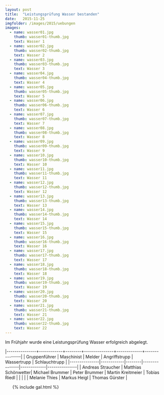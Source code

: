 ```yaml
---
layout: post
title:  "Leistungsprüfung Wasser bestanden"
date:   2015-11-25
imgfolder: /images/2015/uebungen
images:
  - name: wasser01.jpg
    thumb: wasser01-thumb.jpg
    text: Wasser 1
  - name: wasser02.jpg
    thumb: wasser02-thumb.jpg
    text: Wasser 2
  - name: wasser03.jpg
    thumb: wasser03-thumb.jpg
    text: Wasser 3
  - name: wasser04.jpg
    thumb: wasser04-thumb.jpg
    text: Wasser 4
  - name: wasser05.jpg
    thumb: wasser05-thumb.jpg
    text: Wasser 5
  - name: wasser06.jpg
    thumb: wasser06-thumb.jpg
    text: Wasser 6
  - name: wasser07.jpg
    thumb: wasser07-thumb.jpg
    text: Wasser 7
  - name: wasser08.jpg
    thumb: wasser08-thumb.jpg
    text: Wasser 8
  - name: wasser09.jpg
    thumb: wasser09-thumb.jpg
    text: Wasser 9
  - name: wasser10.jpg
    thumb: wasser10-thumb.jpg
    text: Wasser 10
  - name: wasser11.jpg
    thumb: wasser11-thumb.jpg
    text: Wasser 11
  - name: wasser12.jpg
    thumb: wasser12-thumb.jpg
    text: Wasser 12
  - name: wasser13.jpg
    thumb: wasser13-thumb.jpg
    text: Wasser 13
  - name: wasser14.jpg
    thumb: wasser14-thumb.jpg
    text: Wasser 14
  - name: wasser15.jpg
    thumb: wasser15-thumb.jpg
    text: Wasser 15
  - name: wasser16.jpg
    thumb: wasser16-thumb.jpg
    text: Wasser 16
  - name: wasser17.jpg
    thumb: wasser17-thumb.jpg
    text: Wasser 17
  - name: wasser18.jpg
    thumb: wasser18-thumb.jpg
    text: Wasser 18
  - name: wasser19.jpg
    thumb: wasser19-thumb.jpg
    text: Wasser 19
  - name: wasser20.jpg
    thumb: wasser20-thumb.jpg
    text: Wasser 20
  - name: wasser21.jpg
    thumb: wasser21-thumb.jpg
    text: Wasser 21
  - name: wasser22.jpg
    thumb: wasser22-thumb.jpg
    text: Wasser 22
---
```


Im Frühjahr wurde eine Leistungsprüfung Wasser erfolgreich abgelegt.

|---------------+------------+--------+---------------+-------------+---------------|
| Gruppenführer | Maschinist | Melder | Angriffstrupp | Wassertrupp | Schlauchtrupp |
|---------------|------------|--------|---------------|-------------|---------------|
| Andreas Straucher | Matthias Schönwetter| Michael Brummer | Peter Brummer | Martin Kreitmeier | Tobias Riedl |
| | | | Melanie Thies | Markus Heigl | Thomas Gürster |

<ul class="posts">
  {% include gal.html %}
</ul>
